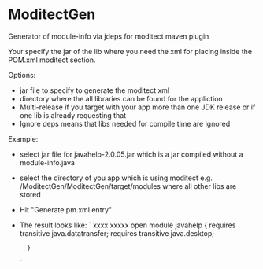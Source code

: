 # ModitectGen
Generator of module-info via jdeps for moditect maven plugin

Your specify the jar of the lib where you need the xml for placing inside the POM.xml moditect section.

Options:
- jar file to specify to generate the moditect xml
- directory where the all libraries can be found for the appliction
- Multi-release if you target with your app more than one JDK release or if one lib is already requesting that
- Ignore deps means that libs needed for compile time are ignored

Example:
- select jar file for javahelp-2.0.05.jar which is a jar compiled without a module-info.java
- select the directory of you app which is using moditect e.g. /ModitectGen/ModitectGen/target/modules where all other libs are stored
- Hit "Generate pm.xml entry"
- The result looks like:
  `<module>
	<artifact>
		<groupId>xxxx</groupId>
		<artifactId>xxxxx</artifactId>
	</artifact>
	<moduleInfoSource>
		open module javahelp {
		    requires transitive java.datatransfer;
		    requires transitive java.desktop;
		
		}
	</moduleInfoSource>
  </module>`
